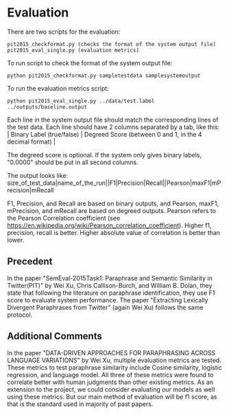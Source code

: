 # Evaluation # 

There are two scripts for the evaluation:

    pit2015_checkformat.py (checks the format of the system output file)
    pit2015_eval_single.py (evaluation metrics)

To run script to check the format of the system output file:

    python pit2015_checkformat.py sampletestdata samplesystemoutput
    
To run the evaluation metrics script:
    
    python pit2015_eval_single.py ../data/test.label ../outputs/baseline.output

Each line in the system output file should match the corresponding lines of the test data. 
Each line should have 2 columns separated by a tab, like this:
    | Binary Label (true/false) | Degreed Score (between 0 and 1, in the 4 decimal format) |

The degreed score is optional. If the system only gives binary labels, 
"0.0000" should be put in all second columns.  

The output looks like:
    size_of_test_data|name_of_the_run||F1|Precision|Recall||Pearson|maxF1|mPrecision|mRecall

F1, Precision, and Recall are based on binary outputs, and Pearson, maxF1, mPrecision, and mRecall
are based on degreed outputs. Pearson refers to the Pearson Correlation coefficient 
(see https://en.wikipedia.org/wiki/Pearson_correlation_coefficient). Higher f1, precision, recall is better. Higher absolute value of correlation is better than lower. 

## Precedent ## 
In the paper "SemEval-2015Task1: Paraphrase and Semantic Similarity in Twitter(PIT)" by Wei Xu, Chris Callison-Burch, and William B. Dolan, they state that following the literature on paraphrase identification, they use F1 score to evaluate system performance. The paper "Extracting Lexically Divergent Paraphrases from Twitter" (again Wei Xu) follows the same protocol. 

## Additional Comments ##
In the paper "DATA-DRIVEN APPROACHES FOR PARAPHRASING ACROSS LANGUAGE VARIATIONS" by Wei Xu, multiple evaluation metrics are tested. These metrics to test paraphrase similarity include Cosine similarity, logistic regression, and language model. All three of these metrics were found to correlate better with human judgments than other existing metrics. As an extension to the project, we could consider evaluating our models as well using these metrics. But our main method of evaluation will be f1 score, as that is the standard used in majority of past papers. 

  

  
    